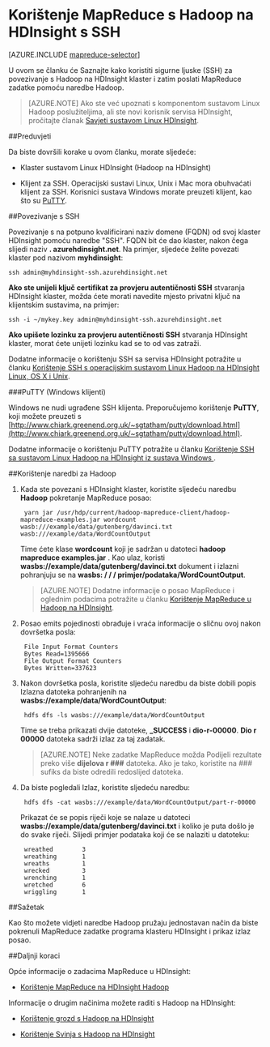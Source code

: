 <properties
   pageTitle="MapReduce i SSH veze sa Hadoop u HDInsight | Microsoft Azure"
   description="Saznajte kako koristiti SSH da biste pokrenuli MapReduce zadatke pomoću Hadoop na HDInsight."
   services="hdinsight"
   documentationCenter=""
   authors="Blackmist"
   manager="jhubbard"
   editor="cgronlun"
   tags="azure-portal"/>

<tags
   ms.service="hdinsight"
   ms.devlang="na"
   ms.topic="article"
   ms.tgt_pltfrm="na"
   ms.workload="big-data"
   ms.date="08/23/2016"
   ms.author="larryfr"/>

# <a name="use-mapreduce-with-hadoop-on-hdinsight-with-ssh"></a>Korištenje MapReduce s Hadoop na HDInsight s SSH

[AZURE.INCLUDE [mapreduce-selector](../../includes/hdinsight-selector-use-mapreduce.md)]

U ovom se članku će Saznajte kako koristiti sigurne ljuske (SSH) za povezivanje s Hadoop na HDInsight klaster i zatim poslati MapReduce zadatke pomoću naredbe Hadoop.

> [AZURE.NOTE] Ako ste već upoznati s komponentom sustavom Linux Hadoop poslužiteljima, ali ste novi korisnik servisa HDInsight, pročitajte članak [Savjeti sustavom Linux HDInsight](hdinsight-hadoop-linux-information.md).

##<a id="prereq"></a>Preduvjeti

Da biste dovršili korake u ovom članku, morate sljedeće:

* Klaster sustavom Linux HDInsight (Hadoop na HDInsight)

* Klijent za SSH. Operacijski sustavi Linux, Unix i Mac mora obuhvaćati klijent za SSH. Korisnici sustava Windows morate preuzeti klijent, kao što su [PuTTY](http://www.chiark.greenend.org.uk/~sgtatham/putty/download.html).

##<a id="ssh"></a>Povezivanje s SSH

Povezivanje s na potpuno kvalificirani naziv domene (FQDN) od svoj klaster HDInsight pomoću naredbe "SSH". FQDN bit će dao klaster, nakon čega slijedi naziv **. azurehdinsight.net**. Na primjer, sljedeće želite povezati klaster pod nazivom **myhdinsight**:

    ssh admin@myhdinsight-ssh.azurehdinsight.net

**Ako ste unijeli ključ certifikat za provjeru autentičnosti SSH** stvaranja HDInsight klaster, možda ćete morati navedite mjesto privatni ključ na klijentskim sustavima, na primjer:

    ssh -i ~/mykey.key admin@myhdinsight-ssh.azurehdinsight.net

**Ako upišete lozinku za provjeru autentičnosti SSH** stvaranja HDInsight klaster, morat ćete unijeti lozinku kad se to od vas zatraži.

Dodatne informacije o korištenju SSH sa servisa HDInsight potražite u članku [Korištenje SSH s operacijskim sustavom Linux Hadoop na HDInsight Linux, OS X i Unix](hdinsight-hadoop-linux-use-ssh-unix.md).

###<a name="putty-windows-clients"></a>PuTTY (Windows klijenti)

Windows ne nudi ugrađene SSH klijenta. Preporučujemo korištenje **PuTTY**, koji možete preuzeti s [http://www.chiark.greenend.org.uk/~sgtatham/putty/download.html](http://www.chiark.greenend.org.uk/~sgtatham/putty/download.html).

Dodatne informacije o korištenju PuTTY potražite u članku [Korištenje SSH sa sustavom Linux Hadoop na HDInsight iz sustava Windows ](hdinsight-hadoop-linux-use-ssh-windows.md).

##<a id="hadoop"></a>Korištenje naredbi za Hadoop

1. Kada ste povezani s HDInsight klaster, koristite sljedeću naredbu **Hadoop** pokretanje MapReduce posao:

        yarn jar /usr/hdp/current/hadoop-mapreduce-client/hadoop-mapreduce-examples.jar wordcount wasb:///example/data/gutenberg/davinci.txt wasb:///example/data/WordCountOutput

    Time ćete klase **wordcount** koji je sadržan u datoteci **hadoop mapreduce examples.jar** . Kao ulaz, koristi **wasbs://example/data/gutenberg/davinci.txt** dokument i izlazni pohranjuju se na **wasbs: / / / primjer/podataka/WordCountOutput**.

    > [AZURE.NOTE] Dodatne informacije o posao MapReduce i oglednim podacima potražite u članku [Korištenje MapReduce u Hadoop na HDInsight](hdinsight-use-mapreduce.md).

2. Posao emits pojedinosti obrađuje i vraća informacije o sličnu ovoj nakon dovršetka posla:

        File Input Format Counters
        Bytes Read=1395666
        File Output Format Counters
        Bytes Written=337623

3. Nakon dovršetka posla, koristite sljedeću naredbu da biste dobili popis Izlazna datoteka pohranjenih na **wasbs://example/data/WordCountOutput**:

        hdfs dfs -ls wasbs:///example/data/WordCountOutput

    Time se treba prikazati dvije datoteke, **_SUCCESS** i **dio-r-00000**. **Dio r 00000** datoteka sadrži izlaz za taj zadatak.

    > [AZURE.NOTE] Neke zadatke MapReduce možda Podijeli rezultate preko više **dijelova r ###** datoteka. Ako je tako, koristite na ### sufiks da biste odredili redoslijed datoteka.

4. Da biste pogledali Izlaz, koristite sljedeću naredbu:

        hdfs dfs -cat wasbs:///example/data/WordCountOutput/part-r-00000

    Prikazat će se popis riječi koje se nalaze u datoteci **wasbs://example/data/gutenberg/davinci.txt** i koliko je puta došlo je do svake riječi. Slijedi primjer podataka koji će se nalaziti u datoteku:

        wreathed        3
        wreathing       1
        wreaths         1
        wrecked         3
        wrenching       1
        wretched        6
        wriggling       1

##<a id="summary"></a>Sažetak

Kao što možete vidjeti naredbe Hadoop pružaju jednostavan način da biste pokrenuli MapReduce zadatke programa klasteru HDInsight i prikaz izlaz posao.

##<a id="nextsteps"></a>Daljnji koraci

Opće informacije o zadacima MapReduce u HDInsight:

* [Korištenje MapReduce na HDInsight Hadoop](hdinsight-use-mapreduce.md)

Informacije o drugim načinima možete raditi s Hadoop na HDInsight:

* [Korištenje grozd s Hadoop na HDInsight](hdinsight-use-hive.md)

* [Korištenje Svinja s Hadoop na HDInsight](hdinsight-use-pig.md)
